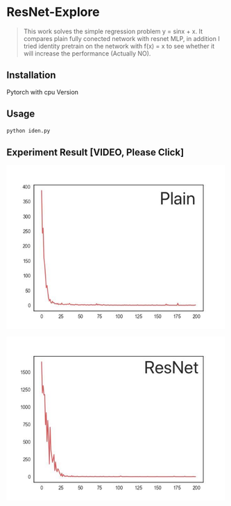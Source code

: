 # ResNet-Explore
> This work solves the simple regression problem y = sinx + x. It compares plain fully conected network with resnet MLP, in addition I tried identity pretrain on the network with f(x) = x to see whether it will increase the performance (Actually NO). 

## Installation
Pytorch with cpu Version

## Usage

```sh
python iden.py

```

## Experiment Result [VIDEO, Please Click]

[![Watch the video](https://github.com/MaureenZOU/ResNet-Explore/blob/master/51538360813_.pic.jpg)](https://youtu.be/WPAO8NbXbeo)

[![Watch the video](https://github.com/MaureenZOU/ResNet-Explore/blob/master/41538360811_.pic.jpg)](https://youtu.be/ebws4T9FFgE)
